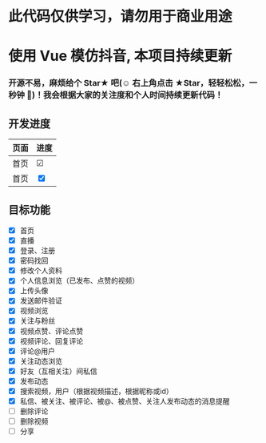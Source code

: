 # 此代码仅供学习，请勿用于商业用途

# 使用 Vue 模仿抖音, 本项目持续更新

### 开源不易，麻烦给个 Star★ 吧(☺️ 右上角点击 ★Star，轻轻松松，一秒钟 🤣)！我会根据大家的关注度和个人时间持续更新代码！

## 开发进度

页面|进度
---|---
首页| &#9745;
首页|<input type="checkbox" checked>

## 目标功能
 
- [x] 首页
- [x] 直播
- [x] 登录、注册
- [x] 密码找回
- [x] 修改个人资料
- [x] 个人信息浏览（已发布、点赞的视频）
- [x] 上传头像
- [x] 发送邮件验证
- [x] 视频浏览
- [x] 关注与粉丝
- [x] 视频点赞、评论点赞
- [x] 视频评论、回复评论
- [x] 评论@用户
- [x] 关注动态浏览
- [x] 好友（互相关注）间私信
- [x] 发布动态
- [x] 搜索视频，用户（根据视频描述，根据昵称或id）
- [x] 私信、被关注、被评论、被@、被点赞、关注人发布动态的消息提醒
- [ ] 删除评论
- [ ] 删除视频
- [ ] 分享